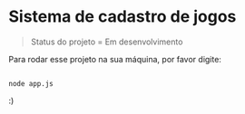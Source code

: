 <h1>Sistema de cadastro de jogos</h1>

> Status do projeto = Em desenvolvimento

Para rodar esse projeto na sua máquina, por favor digite:

```

node app.js

```
:)